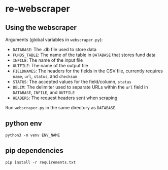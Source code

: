 # re-webscraper

## Using the webscraper

Arguments (global variables in `webscraper.py`):
- `DATABASE`: The .db file used to store data
- `FUNDS_TABLE`: The name of the table in `DATABASE` that stores fund data
- `INFILE`: The name of the input file
- `OUTFILE`: The name of the output file
- `FIELDNAMES`: The headers for the fields in the CSV file, currently requires `name`, `url`, `status`, and `checksum`
- `STATUS`: The accepted values for the field/column, `status`
- `DELIM`: The delimiter used to separate URLs within the `url` field in `DATABASE`, `INFILE`, and `OUTFILE`
- `HEADERS`: The request headers sent when scraping

Run `webscraper.py` in the same directory as `DATABASE`.

## python env

    python3 -m venv ENV_NAME

## pip dependencies

    pip install -r requirements.txt
